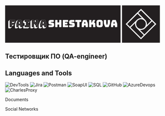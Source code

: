 ![Header](https://github.com/faika99/faika99/blob/main/assets/Faina%20Shestakova%20logo.png)

## Тестировщик ПО (QA-engineer)

## Languages and Tools
![DevTools](https://img.shields.io/badge/-DevTools-1c1f21?style=flat-square&logo=googlechrome)
![Jira](https://img.shields.io/badge/-Jira-1c1f21?style=flat-square&logo=Jira)
![Postman](https://img.shields.io/badge/-Postman-1c1f21?style=flat-square&logo=Postman)
![SoapUI](https://img.shields.io/badge/-SoapUI-1c1f21?style=flat-square)
![SQL](https://img.shields.io/badge/-SQL-1c1f21?style=flat-square&logo=mySQL)
![GitHub](https://img.shields.io/badge/-GitHub-1c1f21?style=flat-square&logo=github)
![AzureDevops](https://img.shields.io/badge/-AzureDevops-1c1f21?style=flat-square&logo=azuredevops)
![CharlesProxy](https://img.shields.io/badge/-CharlesProxy-1c1f21?style=flat-square&logo=CharlesProxy)

Documents

Social Networks